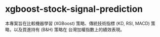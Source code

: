 # xgboost-stock-signal-prediction
本專案旨在比較機器學習 (XGBoost) 策略、傳統技術指標 (KD, RSI, MACD) 策略，以及買進持有 (B&H) 策略在 台灣加權指數上的績效表現。
